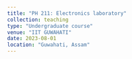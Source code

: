 ```yaml
---
title: "PH 211: Electronics laboratory"
collection: teaching
type: "Undergraduate course"
venue: "IIT GUWAHATI"
date: 2023-08-01
location: "Guwahati, Assam"
---
```

